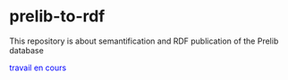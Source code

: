 # prelib-to-rdf
This repository is about semantification and RDF publication of the Prelib database


 <span style="color:blue">travail en cours</span> 
